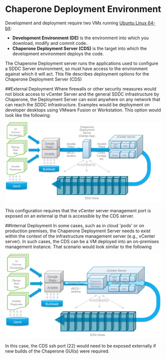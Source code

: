 Chaperone Deployment Environment
=====================
Development and deployment require two VMs running [Ubuntu Linux 64-bit](http://www.ubuntu.com/download/server):

- **Development Environment (DE)** is the environment into which you download, modify and commit code..
- **Chaperone Deployment Server (CDS)** is the target into which the development environment deploys the code.

The Chaperone Deployment server runs the applications used to configure a
SDDC Server environment, so must have access to the environment against which
it will act. This file describes deployment options for the Chaperone
Deployment Server (CDS)

##External Deployment
Where firewalls or other security measures would not block access to vCenter
Server and the general SDDC infrastructure by Chaperone, the Deployment Server
can exist anywhere on any network that can reach the SDDC infrastructure.
Examples would be deployment on developer desktops using VMware Fusion or
Workstation. This option would look like the following:

![](CDSExtDeployment.png)

This configuration requires that the vCenter server management port is exposed
on an external ip that is accessible by the CDS server.

##Internal Deployment
In some cases, such as in cloud 'pods' or on production premises, the
Chaperone Deployment Server needs to exist within the context of the
infrastructure management server (e.g., vCenter server). In such cases, the
CDS can be a VM deployed into an on-premises management instance. That
scenario would look similar to the following

![](CDSIntDeployment.png)

In this case, the CDS ssh port (22) would need to be exposed externally if new
builds of the Chaperone GUI(s) were required.

